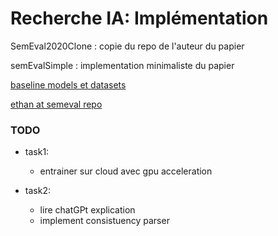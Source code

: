 # Recherche IA: Implémentation

SemEval2020Clone : copie du repo de l'auteur du papier

semEvalSimple : implementation minimaliste du papier

[baseline models et datasets](https://github.com/arielsho/SemEval-2020-Task-5)

[ethan at semeval repo](https://github.com/lenyabloko/SemEval2020)

### TODO

- task1: 
	- entrainer sur cloud avec gpu acceleration

- task2:
	- lire chatGPt explication
	- implement consistuency parser
